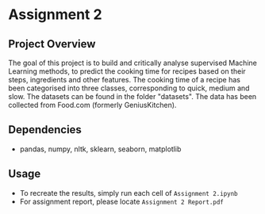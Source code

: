 # Assignment 2

## Project Overview
The goal of this project is to build and critically analyse supervised Machine Learning methods, to predict the cooking time for recipes based on their steps, ingredients and other features. The cooking time of a recipe has been categorised into three classes, corresponding to quick, medium and slow. The datasets can be found in the folder "datasets". The data has been collected from Food.com (formerly GeniusKitchen).

## Dependencies
- pandas, numpy, nltk, sklearn, seaborn, matplotlib

## Usage
- To recreate the results, simply run each cell of `Assignment 2.ipynb`
- For assignment report, please locate `Assignment 2 Report.pdf`
